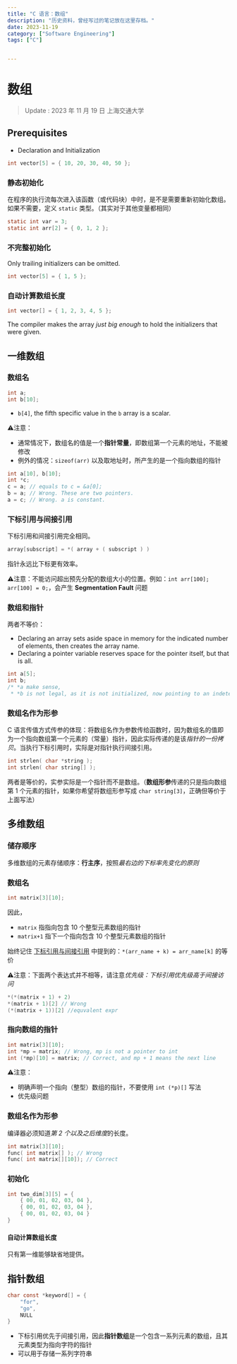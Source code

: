 ```yaml
---
title: "C 语言：数组"
description: "历史资料，曾经写过的笔记放在这里存档。"
date: 2023-11-19
category: ["Software Engineering"]
tags: ["C"]


---
```


# 数组

> Update : 2023 年 11 月 19 日 上海交通大学

## Prerequisites

- Declaration and Initialization

```c
int vector[5] = { 10, 20, 30, 40, 50 };
```

### 静态初始化

在程序的执行流每次进入该函数（或代码块）中时，是不是需要重新初始化数组。如果不需要，定义 `static` 类型。（其实对于其他变量都相同）

```c
static int var = 3;
static int arr[2] = { 0, 1, 2 };
```

### 不完整初始化

Only trailing initializers can be omitted.

```c
int vector[5] = { 1, 5 };
```

### 自动计算数组长度

```c
int vector[] = { 1, 2, 3, 4, 5 };
```

The compiler makes the array *just big enough* to hold the initializers that were given.

##  一维数组

### 数组名

```c
int a;
int b[10];
```

- `b[4]`, the fifth specific value in the `b` array is a scalar. 

⚠️注意：

- 通常情况下，数组名的值是一个**指针常量**，即数组第一个元素的地址，不能被修改
- 例外的情况：`sizeof(arr)` 以及取地址时，所产生的是一个指向数组的指针 

```c
int a[10], b[10];
int *c;
c = a; // equals to c = &a[0];
b = a; // Wrong. These are two pointers.
a = c; // Wrong. a is constant.
```

### 下标引用与间接引用

下标引用和间接引用完全相同。

```c
array[subscript] = *( array + ( subscript ) )
```

指针永远比下标更有效率。

⚠️注意：不能访问超出预先分配的数组大小的位置。例如：`int arr[100]; arr[100] = 0;`，会产生 **Segmentation Fault** 问题

### 数组和指针

两者不等价：

- Declaring an array sets aside space in memory for the indicated number of elements, then creates the array name.
- Declaring a pointer variable reserves space for the pointer itself, but that is all. 

```c
int a[5];
int b;
/* *a make sense,
 * *b is not legal, as it is not initialized, now pointing to an indeterminate location */
```

### 数组名作为形参

C 语言传值方式传参的体现：将数组名作为参数传给函数时，因为数组名的值即为一个指向数组第一个元素的（常量）指针，因此实际传递的是该*指针的一份拷贝*。当执行下标引用时，实际是对指针执行间接引用。

```c
int strlen( char *string );
int strlen( char string[] );
```

两者是等价的，实参实际是一个指针而不是数组。（**数组形参**传递的只是指向数组第 1 个元素的指针，如果你希望将数组形参写成 `char string[3]`，正确但等价于上面写法）


## 多维数组

### 储存顺序

多维数组的元素存储顺序：**行主序**，按照*最右边的下标率先变化的原则*

### 数组名

```c
int matrix[3][10];
```

因此，

- `matrix` 指指向包含 10 个整型元素数组的指针
- `matrix+1` 指下一个指向包含 10 个整型元素数组的指针

始终记住 [下标引用与间接引用](#下标引用与间接引用) 中提到的：`*(arr_name + k) = arr_name[k]` 的等价

⚠️注意：下面两个表达式并不相等，请注意*优先级：下标引用优先级高于间接访问*

```c
*(*(matrix + 1) + 2)
*(matrix + 1)[2] // Wrong
(*(matrix + 1))[2] //equvalent expr
```

### 指向数组的指针

```c
int matrix[3][10];
int *mp = matrix; // Wrong, mp is not a pointer to int
int (*mp)[10] = matrix; // Correct, and mp + 1 means the next line
```

⚠️注意：

- 明确声明一个指向（整型）数组的指针，不要使用 `int (*p)[]` 写法
- 优先级问题

### 数组名作为形参

编译器必须知道*第 2 个以及之后维度*的长度。

```c
int matrix[3][10];
func( int matrix[] ); // Wrong
func( int matrix[][10]); // Correct
```


### 初始化

```c
int two_dim[3][5] = {
	{ 00, 01, 02, 03, 04 },
	{ 00, 01, 02, 03, 04 },
	{ 00, 01, 02, 03, 04 }
}
```

#### 自动计算数组长度

只有第一维能够缺省地提供。

## 指针数组

```c
char const *keyword[] = {
	"for",
	"go",
	NULL
}
```

- 下标引用优先于间接引用，因此**指针数组**是一个包含一系列元素的数组，且其元素类型为指向字符的指针
- 可以用于存储一系列字符串

